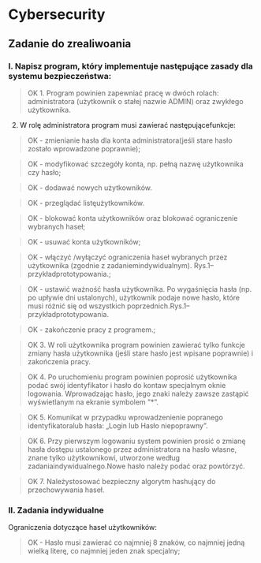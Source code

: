 # Cybersecurity

## Zadanie do zrealiwoania ##

### I. Napisz program, który implementuje następujące zasady dla systemu bezpieczeństwa: ###

> OK 1. Program powinien zapewniać pracę w dwóch rolach: administratora (użytkownik o stałej nazwie ADMIN) oraz zwykłego użytkownika. 

2. W rolę administratora program musi zawierać następującefunkcje:

> OK - zmienianie  hasła dla  konta  administratora(jeśli  stare  hasło  zostało  wprowadzone poprawnie);

> OK - modyfikować szczegóły konta, np. pełną nazwę użytkownika czy hasło;

> OK - dodawać nowych użytkowników.

> OK - przeglądać listęużytkowników.

> OK - blokować konta użytkowników oraz blokować ograniczenie wybranych haseł;

> OK - usuwać konta użytkowników;

> OK - włączyć /wyłączyć  ograniczenia  haseł  wybranych  przez  użytkownika  (zgodnie  z zadaniemindywidualnym). Rys.1–przykładprototypowania.;

> OK - ustawić ważność  hasła  użytkownika.  Po wygaśnięcia  hasła  (np. po  upływie  dni ustalonych),  użytkownik  podaje  nowe  hasło,  które  musi  różnić  się  od  wszystkich poprzednich.Rys.1–przykładprototypowania.

> OK - zakończenie pracy z programem.;

> OK 3. W roli użytkownika program powinien zawierać tylko funkcje zmiany hasła użytkownika (jeśli stare hasło jest wpisane poprawnie) i zakończenia pracy. 

> OK 4. Po uruchomieniu program powinien poprosić użytkownika podać swój identyfikator i hasło do kontaw specjalnym oknie logowania. Wprowadzając hasło, jego znaki należy zawsze zastąpić wyświetlanym na ekranie symbolem ”*”.

> OK 5. Komunikat w przypadku wprowadzenienie popranego identyfikatoralub hasła: „Login lub Hasło niepoprawny”.

> OK 6. Przy  pierwszym  logowaniu  system powinien prosić o zmianę hasła dostępu ustalonego przez  administratora  na  hasło  własne,  znane  tylko  użytkownikowi,  utworzone  według zadaniaindywidualnego.Nowe hasło należy podać oraz powtórzyć.

> OK 7. Należystosować bezpieczny algorytm hashujący do przechowywania haseł.

### II. Zadania indywidualne ###

Ograniczenia dotyczące haseł użytkowników:
 
 > OK  - Hasło musi zawierać co najmniej 8 znaków,  co najmniej jedną wielką literę, co najmniej jeden znak specjalny;

